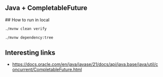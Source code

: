 Java + CompletableFuture
-----------------------

## How to run in local

```bash
./mvnw clean verify

./mvnw dependency:tree
```

## Interesting links

- https://docs.oracle.com/en/java/javase/21/docs/api/java.base/java/util/concurrent/CompletableFuture.html